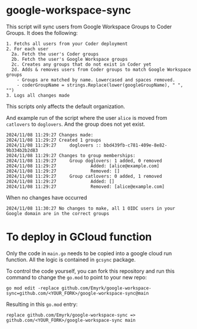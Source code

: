 # google-workspace-sync

This script will sync users from Google Workspace Groups to Coder Groups. It
does the following:

```
1. Fetchs all users from your Coder deployment
2. For each user
  2a. Fetch the user's Coder groups
  2b. Fetch the user's Google Workspace groups
  2c. Creates any groups that do not exist in Coder yet
  2d. Adds & removes users from Coder groups to match Google Workspace groups
    - Groups are matched by name. Lowercased and spaces removed.
    - coderGroupName = strings.Replace(lower(googleGroupName), " ", "")
3. Logs all changes made
```

This scripts only affects the default organization.

And example run of the script where the user `alice` is moved from `catlovers` to
`doglovers`. And the group does not yet exist.

```
2024/11/08 11:29:27 Changes made:
2024/11/08 11:29:27 Created 1 groups
2024/11/08 11:29:27     doglovers :: bbd439fb-c781-409e-8e82-9b334b2b2d83
2024/11/08 11:29:27 Changes to group memberships:
2024/11/08 11:29:27     Group doglovers: 1 added, 0 removed
2024/11/08 11:29:27             Added: [alice@example.com]
2024/11/08 11:29:27             Removed: []
2024/11/08 11:29:27     Group catlovers: 0 added, 1 removed
2024/11/08 11:29:27             Added: []
2024/11/08 11:29:27             Removed: [alice@example.com]
```

When no changes have occurred
```
2024/11/08 11:30:27 No changes to make, all 1 OIDC users in your Google domain are in the correct groups
```

# To deploy in GCloud function

Only the code in `main.go` needs to be copied into a google cloud run function. All the logic is contained in `gcsync` package.

To control the code yourself, you can fork this repository and run this command to change the `go.mod` to point to your new repo:

```
go mod edit -replace github.com/Emyrk/google-workspace-sync=github.com/<YOUR_FORK>/google-workspace-sync@main
```

Resulting in this `go.mod` entry:

```
replace github.com/Emyrk/google-workspace-sync => github.com/<YOUR_FORK>/google-workspace-sync main
```